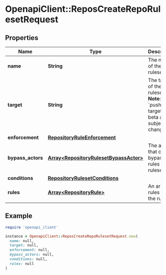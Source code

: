 # OpenapiClient::ReposCreateRepoRulesetRequest

## Properties

| Name | Type | Description | Notes |
| ---- | ---- | ----------- | ----- |
| **name** | **String** | The name of the ruleset. |  |
| **target** | **String** | The target of the ruleset  **Note**: The &#x60;push&#x60; target is in beta and is subject to change. | [optional] |
| **enforcement** | [**RepositoryRuleEnforcement**](RepositoryRuleEnforcement.md) |  |  |
| **bypass_actors** | [**Array&lt;RepositoryRulesetBypassActor&gt;**](RepositoryRulesetBypassActor.md) | The actors that can bypass the rules in this ruleset | [optional] |
| **conditions** | [**RepositoryRulesetConditions**](RepositoryRulesetConditions.md) |  | [optional] |
| **rules** | [**Array&lt;RepositoryRule&gt;**](RepositoryRule.md) | An array of rules within the ruleset. | [optional] |

## Example

```ruby
require 'openapi_client'

instance = OpenapiClient::ReposCreateRepoRulesetRequest.new(
  name: null,
  target: null,
  enforcement: null,
  bypass_actors: null,
  conditions: null,
  rules: null
)
```

